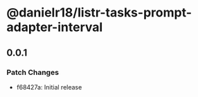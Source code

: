 # @danielr18/listr-tasks-prompt-adapter-interval

## 0.0.1

### Patch Changes

- f68427a: Initial release
